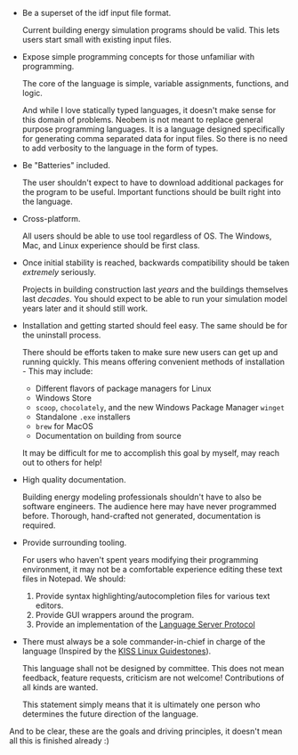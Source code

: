 - Be a superset of the idf input file format.

  Current building energy simulation programs should be valid. This lets
  users start small with existing input files.

- Expose simple programming concepts for those unfamiliar with
  programming.

  The core of the language is simple, variable assignments, functions,
  and logic.

  And while I love statically typed languages, it doesn't make sense for
  this domain of problems. Neobem is not meant to replace general
  purpose programming languages. It is a language designed specifically
  for generating comma separated data for input files. So there is no
  need to add verbosity to the language in the form of types.

- Be "Batteries" included.

  The user shouldn't expect to have to download additional packages for
  the program to be useful. Important functions should be built right
  into the language.

- Cross-platform.

  All users should be able to use tool regardless of OS. The Windows,
  Mac, and Linux experience should be first class.

- Once initial stability is reached, backwards compatibility should be
  taken *extremely* seriously.

  Projects in building construction last *years* and the buildings
  themselves last *decades*. You should expect to be able to run your
  simulation model years later and it should still work.

- Installation and getting started should feel easy. The same should be
  for the uninstall process.

  There should be efforts taken to make sure new users can get up and
  running quickly. This means offering convenient methods of
  installation - This may include:

    - Different flavors of package managers for Linux
    - Windows Store
    - `scoop`, `chocolately`, and the new Windows Package Manager
      `winget`
    - Standalone `.exe` installers
    - `brew` for MacOS
    - Documentation on building from source

  It may be difficult for me to accomplish this goal by myself, may
  reach out to others for help!

- High quality documentation.

  Building energy modeling professionals shouldn't have to also be
  software engineers. The audience here may have never programmed
  before. Thorough, hand-crafted not generated, documentation is
  required.

- Provide surrounding tooling.

  For users who haven't spent years modifying their programming
  environment, it may not be a comfortable experience editing these text
  files in Notepad. We should:
     1. Provide syntax highlighting/autocompletion files for various
        text editors.
     2. Provide GUI wrappers around the program.
     3. Provide an implementation of the [Language Server Protocol](https://microsoft.github.io/language-server-protocol/)


- There must always be a sole commander-in-chief in charge of the
  language (Inspired by the [KISS Linux Guidestones](https://k1ss.org/guidestones)).

  This language shall not be designed by committee. This does not
  mean feedback, feature requests, criticism are not welcome!
  Contributions of all kinds are wanted.

  This statement simply means that it is ultimately one person who
  determines the future direction of the language.


And to be clear, these are the goals and driving principles, it doesn't
mean all this is finished already :)
